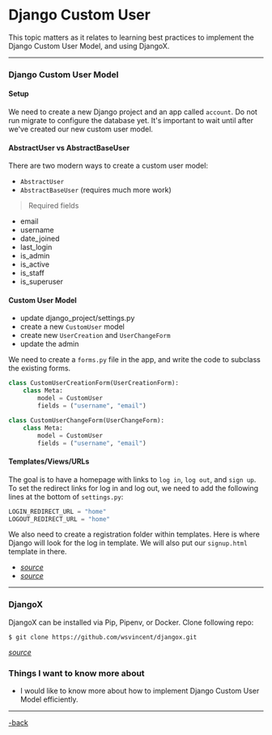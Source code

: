 # Django Custom User

This topic matters as it relates to learning best practices to implement the Django Custom User Model, and using DjangoX. 

---

### Django Custom User Model

#### Setup

We need to create a new Django project and an app called `account`. Do not run migrate to configure the database yet. It's important to wait until after we've created our new custom user model.

#### AbstractUser vs AbstractBaseUser

There are two modern ways to create a custom user model: 
* `AbstractUser`
* `AbstractBaseUser` (requires much more work)

>Required fields
* email
* username
* date_joined
* last_login
* is_admin
* is_active
* is_staff
* is_superuser

#### Custom User Model

* update django_project/settings.py
* create a new `CustomUser` model
* create new `UserCreation` and `UserChangeForm`
* update the admin

We need to create a `forms.py` file in the app, and write the code to subclass the existing forms.

```python
class CustomUserCreationForm(UserCreationForm):
    class Meta:
        model = CustomUser
        fields = ("username", "email")

class CustomUserChangeForm(UserChangeForm):
    class Meta:
        model = CustomUser
        fields = ("username", "email")
```

#### Templates/Views/URLs

The goal is to have a homepage with links to `log in`, `log out`, and `sign up`. To set the redirect links for log in and log out, we need to add the following lines at the bottom of `settings.py`:

```python
LOGIN_REDIRECT_URL = "home"
LOGOUT_REDIRECT_URL = "home"
```

We also need to create a registration folder within templates. Here is where Django will look for the log in template. We will also put our `signup.html` template in there.

* [*source*](https://learndjango.com/tutorials/django-custom-user-model)
* [*source*](https://www.youtube.com/watch?v=eCeRC7E8Z7Y&t=59s)

---

### DjangoX

DjangoX can be installed via Pip, Pipenv, or Docker. Clone following repo:

```commandline
$ git clone https://github.com/wsvincent/djangox.git
```

[*source*](https://github.com/wsvincent/djangox)

### Things I want to know more about

* I would like to know more about how to implement Django Custom User Model efficiently.

---

[-back](https://alexriverau.github.io/reading-notes/code401)
